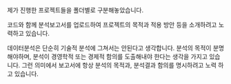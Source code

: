 제가 진행한 프로젝트들을 폴더별로 구분해놓았습니다.

코드와 함께 분석보고서를 업로드하여 프로젝트의 목적과 적용 방안 등을 소개하려고 노력하고 있습니다.

데이터분석은 단순히 기술적 분석에 그쳐서는 안된다고 생각합니다. 분석의 목적이 분명해야하며, 분석이 경영학적 또는 경제적 함의를 도출해내야  한다는 생각을 가지고 있습니다. 그런 의미에서 보고서에 항상 분석의 목적과, 분석결과 함의를 명시하려고 노력 하고 있습니다.
